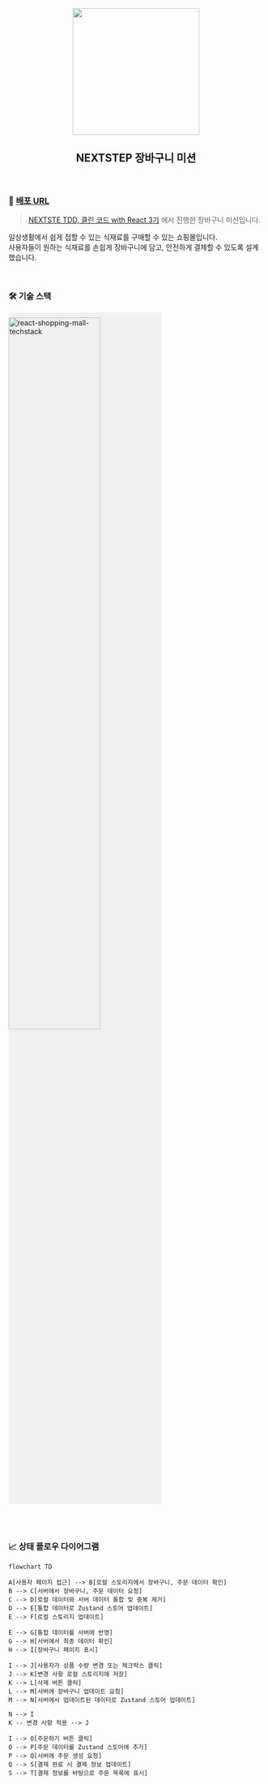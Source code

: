 <p align="middle" >
   <img src="https://techcourse-storage.s3.ap-northeast-2.amazonaws.com/3e6c6f30b11d4b098b5a3e81be19ce3a" width="250">
</p>
<h2 align="middle">NEXTSTEP 장바구니 미션</h2>
</p>

<br />

### 👀 [배포 URL](https://react-shopping-cart-payments-five.vercel.app)

> [NEXTSTE TDD, 클린 코드 with React 3기](https://edu.nextstep.camp/c/QoTvUh4y) 에서 진행한 장바구니 미션입니다.

일상생활에서 쉽게 접할 수 있는 식재료를 구매할 수 있는 쇼핑몰입니다.<br/>
사용자들이 원하는 식재료를 손쉽게 장바구니에 담고, 안전하게 결제할 수 있도록 설계했습니다.

<br />

### 🛠️ 기술 스택

<img width="60%"  style="background-color: #f0f0f0; padding-top:10px;"  alt="react-shopping-mall-techstack" src="https://github.com/next-step/react-shopping-cart/assets/87527736/dc57a308-afd7-422c-8548-4df800cc2eb3">

<br /><br />

### 📈 상태 플로우 다이어그램

```mermaid
flowchart TD

A[사용자 페이지 접근] --> B[로컬 스토리지에서 장바구니, 주문 데이터 확인]
B --> C[서버에서 장바구니, 주문 데이터 요청]
C --> D[로컬 데이터와 서버 데이터 통합 및 중복 제거]
D --> E[통합 데이터로 Zustand 스토어 업데이트]
E --> F[로컬 스토리지 업데이트]

E --> G[통합 데이터를 서버에 반영]
G --> H[서버에서 최종 데이터 확인]
H --> I[장바구니 페이지 표시]

I --> J[사용자가 상품 수량 변경 또는 체크박스 클릭]
J --> K[변경 사항 로컬 스토리지에 저장]
K --> L[삭제 버튼 클릭]
L --> M[서버에 장바구니 업데이트 요청]
M --> N[서버에서 업데이트된 데이터로 Zustand 스토어 업데이트]

N --> I
K -- 변경 사항 적용 --> J

I --> O[주문하기 버튼 클릭]
O --> P[주문 데이터를 Zustand 스토어에 추가]
P --> Q[서버에 주문 생성 요청]
Q --> S[결제 완료 시 결제 정보 업데이트]
S --> T[결제 정보를 바탕으로 주문 목록에 표시]
```

